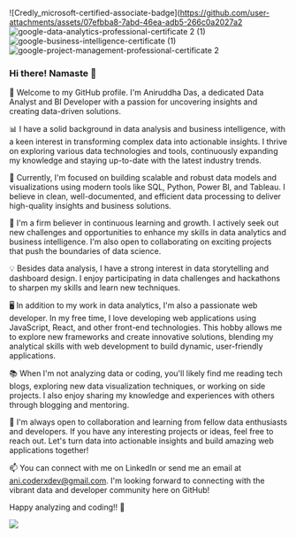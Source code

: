 ![Credly_microsoft-certified-associate-badge](https://github.com/user-attachments/assets/07efbba8-7abd-46ea-adb5-266c0a2027a2
![google-data-analytics-professional-certificate 2 (1)](https://github.com/user-attachments/assets/cc0897d6-13a8-457e-a9ba-20101114b0eb)
![google-business-intelligence-certificate (1)](https://github.com/user-attachments/assets/e1407bc9-0337-47ae-829d-c6493d9e15ef)
![google-project-management-professional-certificate 2](https://github.com/user-attachments/assets/6e6423ec-6de7-482e-96e8-15961c4ee1ea)
### Hi there! Namaste 🙏


👋 Welcome to my GitHub profile. I'm Aniruddha Das, a dedicated Data Analyst and BI Developer with a passion for uncovering insights and creating data-driven solutions.


📊 I have a solid background in data analysis and business intelligence, with a keen interest in transforming complex data into actionable insights. I thrive on exploring various data technologies and tools, continuously expanding my knowledge and staying up-to-date with the latest industry trends.

🔭 Currently, I'm focused on building scalable and robust data models and visualizations using modern tools like SQL, Python, Power BI, and Tableau. I believe in clean, well-documented, and efficient data processing to deliver high-quality insights and business solutions.

🌱 I'm a firm believer in continuous learning and growth. I actively seek out new challenges and opportunities to enhance my skills in data analytics and business intelligence. I'm also open to collaborating on exciting projects that push the boundaries of data science.

💡 Besides data analysis, I have a strong interest in data storytelling and dashboard design. I enjoy participating in data challenges and hackathons to sharpen my skills and learn new techniques.

🖥️ In addition to my work in data analytics, I'm also a passionate web developer. In my free time, I love developing web applications using JavaScript, React, and other front-end technologies. This hobby allows me to explore new frameworks and create innovative solutions, blending my analytical skills with web development to build dynamic, user-friendly applications.

📚 When I'm not analyzing data or coding, you'll likely find me reading tech blogs, exploring new data visualization techniques, or working on side projects. I also enjoy sharing my knowledge and experiences with others through blogging and mentoring.

🤝 I'm always open to collaboration and learning from fellow data enthusiasts and developers. If you have any interesting projects or ideas, feel free to reach out. Let's turn data into actionable insights and build amazing web applications together!

📫 You can connect with me on LinkedIn or send me an email at ani.coderxdev@gmail.com. I'm looking forward to connecting with the vibrant data and developer community here on GitHub!

Happy analyzing and coding!! 🚀

![](https://komarev.com/ghpvc/?username=AniruddhaDas1&color=green)
<!--
**AniruddhaDas1/AniruddhaDas1** is a ✨ _special_ ✨ repository because its `README.md` (this file) appears on your GitHub profile.

Here are some ideas to get you started:

- 🔭 I’m currently working on ...
- 🌱 I’m currently learning ...
- 👯 I’m looking to collaborate on ...
- 🤔 I’m looking for help with ...
- 💬 Ask me about ...
- 📫 How to reach me: ...
- 😄 Pronouns: ...
- ⚡ Fun fact: ...
-->
